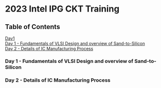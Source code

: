 # 2023 Intel IPG CKT Training

## Table of Contents
[Day1](#day1)
<br>
<a href="#day">Day 1 - Fundamentals of VLSI Design and overview of Sand-to-Silicon</a>
<br>
<a href="#day">Day 2 - Details of IC Manufacturing Process</a>

<a name="user-content-day"></a>
### Day 1 - Fundamentals of VLSI Design and overview of Sand-to-Silicon



### Day 2 - Details of IC Manufacturing Process



